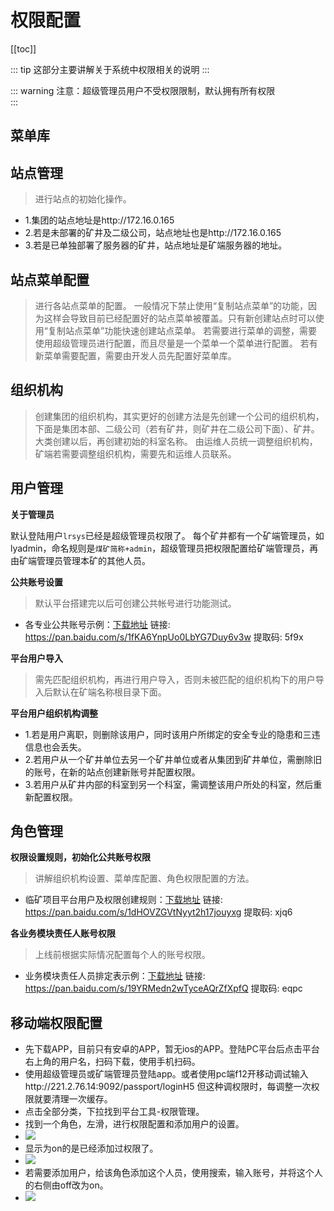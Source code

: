 # 权限配置

[[toc]]

::: tip
这部分主要讲解关于系统中权限相关的说明
:::

::: warning
注意：超级管理员用户不受权限限制，默认拥有所有权限  
:::

## 菜单库



## 站点管理

> 进行站点的初始化操作。
- 1.集团的站点地址是http://172.16.0.165
- 2.若是未部署的矿井及二级公司，站点地址也是http://172.16.0.165
- 3.若是已单独部署了服务器的矿井，站点地址是矿端服务器的地址。

## 站点菜单配置

> 进行各站点菜单的配置。
> 一般情况下禁止使用“复制站点菜单”的功能，因为这样会导致目前已经配置好的站点菜单被覆盖。只有新创建站点时可以使用“复制站点菜单”功能快速创建站点菜单。
> 若需要进行菜单的调整，需要使用超级管理员进行配置，而且尽量是一个菜单一个菜单进行配置。
> 若有新菜单需要配置，需要由开发人员先配置好菜单库。
 
## 组织机构

> 创建集团的组织机构，其实更好的创建方法是先创建一个公司的组织机构，下面是集团本部、二级公司（若有矿井，则矿井在二级公司下面）、矿井。
> 大类创建以后，再创建初始的科室名称。
> 由运维人员统一调整组织机构，矿端若需要调整组织机构，需要先和运维人员联系。

## 用户管理

**关于管理员**
  
  默认登陆用户`lrsys`已经是超级管理员权限了。 
  每个矿井都有一个矿端管理员，如lyadmin，命名规则是`煤矿简称+admin`，超级管理员把权限配置给矿端管理员，再由矿端管理员管理本矿的其他人员。

**公共账号设置**

> 默认平台搭建完以后可创建公共帐号进行功能测试。
- 各专业公共账号示例：[下载地址](https://pan.baidu.com/s/1fKA6YnpUo0LbYG7Duy6v3w) 链接: https://pan.baidu.com/s/1fKA6YnpUo0LbYG7Duy6v3w 提取码: 5f9x
  

**平台用户导入**

> 需先匹配组织机构，再进行用户导入，否则未被匹配的组织机构下的用户导入后默认在矿端名称根目录下面。

**平台用户组织机构调整**

- 1.若是用户离职，则删除该用户，同时该用户所绑定的安全专业的隐患和三违信息也会丢失。
- 2.若用户从一个矿井单位去另一个矿井单位或者从集团到矿井单位，需删除旧的账号，在新的站点创建新账号并配置权限。
- 3.若用户从矿井内部的科室到另一个科室，需调整该用户所处的科室，然后重新配置权限。

## 角色管理

**权限设置规则，初始化公共账号权限**

> 讲解组织机构设置、菜单库配置、角色权限配置的方法。
- 临矿项目平台用户及权限创建规则：[下载地址](https://pan.baidu.com/s/1dHOVZGVtNyyt2h17jouyxg) 链接: https://pan.baidu.com/s/1dHOVZGVtNyyt2h17jouyxg 提取码: xjq6

**各业务模块责任人账号权限**

> 上线前根据实际情况配置每个人的账号权限。
- 业务模块责任人员排定表示例：[下载地址](https://pan.baidu.com/s/19YRMedn2wTyceAQrZfXpfQ) 链接: https://pan.baidu.com/s/19YRMedn2wTyceAQrZfXpfQ 提取码: eqpc


## 移动端权限配置

- 先下载APP，目前只有安卓的APP，暂无ios的APP。登陆PC平台后点击平台右上角的用户名，扫码下载，使用手机扫码。
- 使用超级管理员或矿端管理员登陆app。或者使用pc端f12开移动调试输入http://221.2.76.14:9092/passport/loginH5 但这种调权限时，每调整一次权限就要清理一次缓存。
- 点击全部分类，下拉找到平台工具-权限管理。
- 找到一个角色，左滑，进行权限配置和添加用户的设置。
- ![](/xeOhlNmjzFDYAyL.jpg)
- 显示为on的是已经添加过权限了。
- ![](/9sdGLV7FOg5tjai.jpg)
- 若需要添加用户，给该角色添加这个人员，使用搜索，输入账号，并将这个人的右侧由off改为on。
- ![](/V3IUiHGfusAeMYg.jpg)

